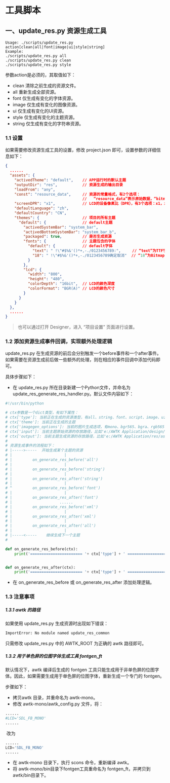 # 工具脚本

## 一、update\_res.py 资源生成工具

```
Usage: ./scripts/update_res.py action[clean|all|font|image|ui|style|string]
Example:
./scripts/update_res.py all
./scripts/update_res.py clean
./scripts/update_res.py style
```

参数action是必须的，其取值如下：

* clean 清除之前生成的资源文件。
* all 重新生成全部资源。
* font 仅生成有变化的字体资源。
* image 仅生成有变化的图像资源。
* ui 仅生成有变化的UI资源。
* style 仅生成有变化的主题资源。
* string 仅生成有变化的字符串资源。

### 1.1 设置

如果需要修改资源生成工具的设置，修改 project.json 即可，设置参数的详细信息如下：

```json
{  
  ......
  "assets": {
    "activedTheme": "default",    // APP运行时的默认主题
    "outputDir": "res",           // 资源生成的输出目录
    "loadFrom": "any",
    "const": "resource_data",     // 资源的常量格式，有2个选项：
                                  //   “resource_data”表示原始数据，“bitmap_data”表示位图数据
    "screenDPR": "x1",            // LCD的设备像素比（DPR），有3个选项：x1，x2，x3
    "defaultLanguage": "zh",
    "defaultCountry": "CN",
    "themes": {                   // 项目的所有主题
      "default": {                // default主题
        "activedSystemBar": "system_bar",
        "activedBottomSystemBar": "system_bar_b",
        "packaged": true,         // 是否生成资源
        "fonts": {                // 主题包含的字体
          "default": {            // default字体
            "text": " !\"#$%&'()*+,-./0123456789:",     // “text”为TTF字体的保留字符，
            "18": " !\"#$%&'()*+,-./0123456789确定取消"  // “18”为Bitmap字体18字号的保留字符
          }
        },
        "lcd": {
          "width": "800",
          "height": "480",
          "colorDepth": "16bit",  // LCD的颜色深度
          "colorFormat": "BGR(A)" // LCD的颜色尺寸
        }
      }
    }
  },
  ......
}
```

> 也可以通过打开 Designer，进入 “项目设置” 页面进行设置。

### 1.2 添加资源生成事件回调，实现额外处理逻辑

update_res.py 在生成资源的前后会分别触发一个before事件和一个after事件。如果需要在资源生成前后做一些额外的处理，则在相应的事件回调中添加代码即可。

具体步骤如下：

- 在 update_res.py 所在目录新建一个Python文件，并命名为 update_res_generate_res_handler.py。默认文件内容如下：

```python
#!/usr/bin/python

# ctx参数是一个dict类型，有如下属性：
# ctx['type']: 当前正在生成的资源类型，有all、string、font、script、image、ui、style、data、xml
# ctx['theme']: 当前正在生成的主题
# ctx['imagegen_options']: 当前的图片生成选项，有mono、bgr565、bgra、rgb565、rgba
# ctx['input']: 当前主题原始资源的存放路径，比如'e:/AWTK Application/design/default'
# ctx['output']: 当前主题生成资源的存放路径，比如'e:/AWTK Application/res/assets/default'
#
# 资源生成事件的流程如下：
# |----->-----  开始生成某个主题的资源
# |                       |
# |         on_generate_res_before('all')
# |                       |
# |         on_generate_res_before('string')
# |                       |
# |         on_generate_res_after('string')
# |                       |
# ^         on_generate_res_before('font')
# |                       |
# |         on_generate_res_after('font')
# |                     ......
# |         on_generate_res_before('xml')
# |                       |
# |         on_generate_res_after('xml')
# |                       |
# |         on_generate_res_after('all')
# |                       |
# |-----<-----    继续生成下一个主题
#

def on_generate_res_before(ctx):
    print('======================= '+ ctx['type'] + ' =======================')


def on_generate_res_after(ctx):
    print('======================= '+ ctx['type'] + ' =======================')

```

- 在 on_generate_res_before 或 on_generate_res_after 添加处理逻辑。

### 1.3 注意事项

##### 1.3.1 awtk 的路径

如果使用 update_res.py 生成资源时出现如下错误：

```cmd
ImportError: No module named update_res_common
```

只需修改 update_res.py 中的 AWTK_ROOT 为正确的 awtk 路径即可。

##### 1.3.2 用于单色屏的位图字体生成工具 fontgen_ft

默认情况下，awtk 编译后生成的 fontgen 工具只能生成用于非单色屏的位图字体。因此，如果需要生成用于单色屏的位图字体，重新生成一个专门的 fontgen。

步骤如下：

- 拷贝awtk 目录，并重命名为 awtk-mono。
- 修改 awtk-mono/awtk_config.py 文件，将：

```python
......
#LCD='SDL_FB_MONO'
......
```

​       改为

```python
......
LCD='SDL_FB_MONO'
......
```

- 在 awtk-mono 目录下，执行 scons 命令，重新编译 awtk。
- 将 awtk-mono/bin目录下fontgen工具重命名为 fontgen_ft，并拷贝到 awtk/bin目录下。